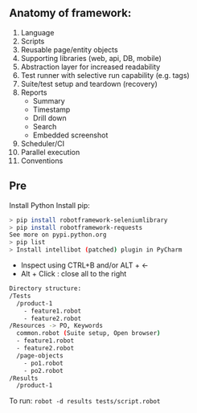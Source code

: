 ## Anatomy of framework:
1. Language
2. Scripts
3. Reusable page/entity objects
4. Supporting libraries (web, api, DB, mobile)
5. Abstraction layer for increased readability
6. Test runner with selective run capability (e.g. tags)
7. Suite/test setup and teardown (recovery)
8. Reports
    + Summary
    + Timestamp
    + Drill down
    + Search
    + Embedded screenshot
9. Scheduler/CI
10. Parallel execution
11. Conventions

## Pre
Install Python
Install pip: 
```bash
> pip install robotframework-seleniumlibrary
> pip install robotframework-requests
See more on pypi.python.org
> pip list
> Install intellibot (patched) plugin in PyCharm
```

- Inspect using CTRL+B and/or ALT + <-
- Alt + Click : close all to the right

```bash
Directory structure:
/Tests
  /product-1
    - feature1.robot
    - feature2.robot
/Resources -> PO, Keywords
  common.robot (Suite setup, Open browser)
  - feature1.robot
  - feature2.robot
  /page-objects
    - po1.robot
    - po2.robot
/Results
  /product-1
```

To run: `robot -d results tests/script.robot`